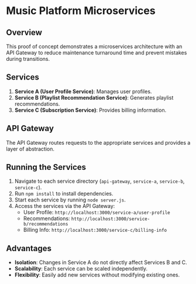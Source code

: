 # Music Platform Microservices

## Overview

This proof of concept demonstrates a microservices architecture with an API Gateway to reduce maintenance turnaround time and prevent mistakes during transitions.

## Services

1. **Service A (User Profile Service)**: Manages user profiles.
2. **Service B (Playlist Recommendation Service)**: Generates playlist recommendations.
3. **Service C (Subscription Service)**: Provides billing information.

## API Gateway

The API Gateway routes requests to the appropriate services and provides a layer of abstraction.

## Running the Services

1. Navigate to each service directory (`api-gateway`, `service-a`, `service-b`, `service-c`).
2. Run `npm install` to install dependencies.
3. Start each service by running `node server.js`.
4. Access the services via the API Gateway:
   - User Profile: `http://localhost:3000/service-a/user-profile`
   - Recommendations: `http://localhost:3000/service-b/recommendations`
   - Billing Info: `http://localhost:3000/service-c/billing-info`

## Advantages

- **Isolation**: Changes in Service A do not directly affect Services B and C.
- **Scalability**: Each service can be scaled independently.
- **Flexibility**: Easily add new services without modifying existing ones.
